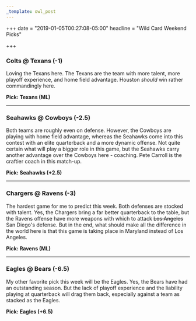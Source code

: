 ```yaml
---
_template: owl_post
---
```


+++
date = "2019-01-05T00:27:08-05:00"
headline = "Wild Card Weekend Picks"

+++
### Colts @ Texans (-1)

Loving the Texans here. The Texans are the team with more talent, more playoff experience, and home field advantage. Houston _should_ win rather commandingly here.

**Pick: Texans (ML)**

***

### Seahawks @ Cowboys (-2.5)

Both teams are roughly even on defense. However, the Cowboys are playing with home field advantage, whereas the Seahawks come into this contest with an elite quarterback and a more dynamic offense. Not quite certain what will play a bigger role in this game, but the Seahawks carry another advantage over the Cowboys here - coaching. Pete Carroll is the craftier coach in this match-up.

**Pick: Seahawks (+2.5)**

***

### Chargers @ Ravens (-3)

The hardest game for me to predict this week. Both defenses are stocked with talent. Yes, the Chargers bring a far better quarterback to the table, but the Ravens offense have more weapons with which to attack ~~Los Angeles~~ San Diego's defense. But in the end, what should make all the difference in the world here is that this game is taking place in Maryland instead of Los Angeles.

**Pick: Ravens (ML)**

***

### Eagles @ Bears (-6.5)

My other favorite pick this week will be the Eagles. Yes, the Bears have had an outstanding season. But the lack of playoff experience and the liability playing at quarterback will drag them back, especially against a team as stacked as the Eagles.

**Pick: Eagles (+6.5)** 
